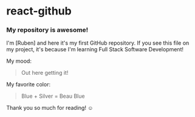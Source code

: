# react-github

### My repository is awesome!

I'm [Ruben] and here it's my first GitHub repository.
If you see this file on my project, it's because I'm learning Full Stack Software Development!

My mood:

> Out here getting it!

My favorite color:

> Blue + Silver = Beau Blue

Thank you so much for reading! ☺
